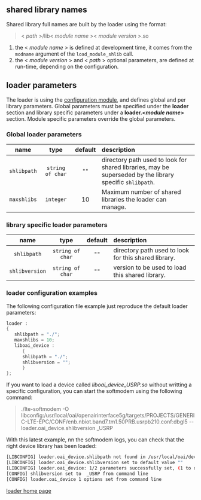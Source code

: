 ## shared library names
Shared library full names are built by the loader using the format:
>  < *path* >/lib< *module name* >< *module version* >.so

1.  the < *module name* > is defined at development time, it comes from the `modname`  argument of the `load_module_shlib` call.
1.  the < *module version* > and < *path* > optional  parameters, are defined at run-time, depending on the configuration.

## loader parameters
The loader is using the [configuration module](config), and defines global and per library parameters. Global parameters must be specified under the **loader** section and library specific parameters under a **loader.<*module name*>** section. Module specific parameters override the global parameters. 
### Global loader parameters
| name | type | default | description |
|:---:|:---:|:---:|:----|
| `shlibpath` | `string of char` | `""` | directory path used to look for shared libraries, may be superseded by the library specific `shlibpath`.|
| `maxshlibs` | `integer` | 10 | Maximum number of shared libraries the loader can  manage. |

### library specific loader parameters
| name | type | default | description |
|:---:|:---:|:---:|:----|
| `shlibpath` | `string of char` | `""` | directory path used to look for this shared library.|
| `shlibversion` | `string of char` | `""` | version to be used to load this shared library.|

### loader configuration examples

The following configuration file example just reproduce the default loader parameters:
```c
loader :
{
   shlibpath = "./";
   maxshlibs = 10;
   liboai_device :
      {
      shlibpath = "./";
      shlibversion = "";
      }
};
```
If you want to load a device called *liboai_device_USRP.so* without writting a specific configuration, you can start the softmodem using the following command:
> ./lte-softmodem -O libconfig:/usr/local/oai/openairinterface5g/targets/PROJECTS/GENERIC-LTE-EPC/CONF/enb.nbiot.band7.tm1.50PRB.usrpb210.conf:dbgl5  --loader.oai_device.shlibversion _USRP

With this latest example, nn the softmodem logs, you can check that the right device library has been loaded:
```bash
[LIBCONFIG] loader.oai_device.shlibpath not found in /usr/local/oai/develop-nb-iot-merge/openairinterface5g/targets/PROJECTS/GENERIC-LTE-EPC/CONF/enb.nbiot.band7.tm1.50PRB.usrpb210.conf 
[LIBCONFIG] loader.oai_device.shlibversion set to default value ""
[LIBCONFIG] loader.oai_device: 1/2 parameters successfully set, (1 to default value)
[CONFIG] shlibversion set to  _USRP from command line
[CONFIG] loader.oai_device 1 options set from command line

```

[loader home page](loader)